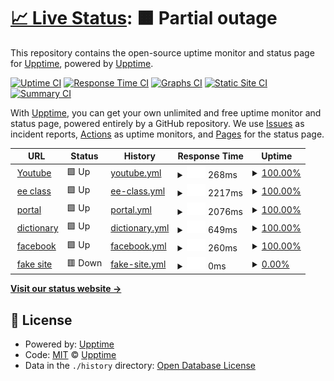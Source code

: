 # [📈 Live Status](https://demo.upptime.js.org): <!--live status--> **🟧 Partial outage**

This repository contains the open-source uptime monitor and status page for [Upptime](https://upptime.js.org), powered by [Upptime](https://github.com/upptime/upptime).

[![Uptime CI](https://github.com/upptime/upptime/workflows/Uptime%20CI/badge.svg)](https://github.com/upptime/upptime/actions?query=workflow%3A%22Uptime+CI%22)
[![Response Time CI](https://github.com/upptime/upptime/workflows/Response%20Time%20CI/badge.svg)](https://github.com/upptime/upptime/actions?query=workflow%3A%22Response+Time+CI%22)
[![Graphs CI](https://github.com/upptime/upptime/workflows/Graphs%20CI/badge.svg)](https://github.com/upptime/upptime/actions?query=workflow%3A%22Graphs+CI%22)
[![Static Site CI](https://github.com/upptime/upptime/workflows/Static%20Site%20CI/badge.svg)](https://github.com/upptime/upptime/actions?query=workflow%3A%22Static+Site+CI%22)
[![Summary CI](https://github.com/upptime/upptime/workflows/Summary%20CI/badge.svg)](https://github.com/upptime/upptime/actions?query=workflow%3A%22Summary+CI%22)

With [Upptime](https://upptime.js.org), you can get your own unlimited and free uptime monitor and status page, powered entirely by a GitHub repository. We use [Issues](https://github.com/upptime/upptime/issues) as incident reports, [Actions](https://github.com/upptime/upptime/actions) as uptime monitors, and [Pages](https://demo.upptime.js.org) for the status page.

<!--start: status pages-->
<!-- This summary is generated by Upptime (https://github.com/upptime/upptime) -->
<!-- Do not edit this manually, your changes will be overwritten -->
<!-- prettier-ignore -->
| URL | Status | History | Response Time | Uptime |
| --- | ------ | ------- | ------------- | ------ |
| <img alt="" src="https://favicons.githubusercontent.com/www.youtube.com" height="13"> [Youtube](https://www.youtube.com/) | 🟩 Up | [youtube.yml](https://github.com/ThomasShen012/final/commits/HEAD/history/youtube.yml) | <details><summary><img alt="Response time graph" src="./graphs/youtube/response-time-week.png" height="20"> 268ms</summary><br><a href="https://demo.upptime.js.org/history/youtube"><img alt="Response time 275" src="https://img.shields.io/endpoint?url=https%3A%2F%2Fraw.githubusercontent.com%2FThomasShen012%2Ffinal%2FHEAD%2Fapi%2Fyoutube%2Fresponse-time.json"></a><br><a href="https://demo.upptime.js.org/history/youtube"><img alt="24-hour response time 261" src="https://img.shields.io/endpoint?url=https%3A%2F%2Fraw.githubusercontent.com%2FThomasShen012%2Ffinal%2FHEAD%2Fapi%2Fyoutube%2Fresponse-time-day.json"></a><br><a href="https://demo.upptime.js.org/history/youtube"><img alt="7-day response time 268" src="https://img.shields.io/endpoint?url=https%3A%2F%2Fraw.githubusercontent.com%2FThomasShen012%2Ffinal%2FHEAD%2Fapi%2Fyoutube%2Fresponse-time-week.json"></a><br><a href="https://demo.upptime.js.org/history/youtube"><img alt="30-day response time 275" src="https://img.shields.io/endpoint?url=https%3A%2F%2Fraw.githubusercontent.com%2FThomasShen012%2Ffinal%2FHEAD%2Fapi%2Fyoutube%2Fresponse-time-month.json"></a><br><a href="https://demo.upptime.js.org/history/youtube"><img alt="1-year response time 275" src="https://img.shields.io/endpoint?url=https%3A%2F%2Fraw.githubusercontent.com%2FThomasShen012%2Ffinal%2FHEAD%2Fapi%2Fyoutube%2Fresponse-time-year.json"></a></details> | <details><summary><a href="https://demo.upptime.js.org/history/youtube">100.00%</a></summary><a href="https://demo.upptime.js.org/history/youtube"><img alt="All-time uptime 100.00%" src="https://img.shields.io/endpoint?url=https%3A%2F%2Fraw.githubusercontent.com%2FThomasShen012%2Ffinal%2FHEAD%2Fapi%2Fyoutube%2Fuptime.json"></a><br><a href="https://demo.upptime.js.org/history/youtube"><img alt="24-hour uptime 100.00%" src="https://img.shields.io/endpoint?url=https%3A%2F%2Fraw.githubusercontent.com%2FThomasShen012%2Ffinal%2FHEAD%2Fapi%2Fyoutube%2Fuptime-day.json"></a><br><a href="https://demo.upptime.js.org/history/youtube"><img alt="7-day uptime 100.00%" src="https://img.shields.io/endpoint?url=https%3A%2F%2Fraw.githubusercontent.com%2FThomasShen012%2Ffinal%2FHEAD%2Fapi%2Fyoutube%2Fuptime-week.json"></a><br><a href="https://demo.upptime.js.org/history/youtube"><img alt="30-day uptime 100.00%" src="https://img.shields.io/endpoint?url=https%3A%2F%2Fraw.githubusercontent.com%2FThomasShen012%2Ffinal%2FHEAD%2Fapi%2Fyoutube%2Fuptime-month.json"></a><br><a href="https://demo.upptime.js.org/history/youtube"><img alt="1-year uptime 100.00%" src="https://img.shields.io/endpoint?url=https%3A%2F%2Fraw.githubusercontent.com%2FThomasShen012%2Ffinal%2FHEAD%2Fapi%2Fyoutube%2Fuptime-year.json"></a></details>
| <img alt="" src="https://favicons.githubusercontent.com/ncueeclass.ncu.edu.tw" height="13"> [ee class](https://ncueeclass.ncu.edu.tw/) | 🟩 Up | [ee-class.yml](https://github.com/ThomasShen012/final/commits/HEAD/history/ee-class.yml) | <details><summary><img alt="Response time graph" src="./graphs/ee-class/response-time-week.png" height="20"> 2217ms</summary><br><a href="https://demo.upptime.js.org/history/ee-class"><img alt="Response time 2291" src="https://img.shields.io/endpoint?url=https%3A%2F%2Fraw.githubusercontent.com%2FThomasShen012%2Ffinal%2FHEAD%2Fapi%2Fee-class%2Fresponse-time.json"></a><br><a href="https://demo.upptime.js.org/history/ee-class"><img alt="24-hour response time 1956" src="https://img.shields.io/endpoint?url=https%3A%2F%2Fraw.githubusercontent.com%2FThomasShen012%2Ffinal%2FHEAD%2Fapi%2Fee-class%2Fresponse-time-day.json"></a><br><a href="https://demo.upptime.js.org/history/ee-class"><img alt="7-day response time 2217" src="https://img.shields.io/endpoint?url=https%3A%2F%2Fraw.githubusercontent.com%2FThomasShen012%2Ffinal%2FHEAD%2Fapi%2Fee-class%2Fresponse-time-week.json"></a><br><a href="https://demo.upptime.js.org/history/ee-class"><img alt="30-day response time 2291" src="https://img.shields.io/endpoint?url=https%3A%2F%2Fraw.githubusercontent.com%2FThomasShen012%2Ffinal%2FHEAD%2Fapi%2Fee-class%2Fresponse-time-month.json"></a><br><a href="https://demo.upptime.js.org/history/ee-class"><img alt="1-year response time 2291" src="https://img.shields.io/endpoint?url=https%3A%2F%2Fraw.githubusercontent.com%2FThomasShen012%2Ffinal%2FHEAD%2Fapi%2Fee-class%2Fresponse-time-year.json"></a></details> | <details><summary><a href="https://demo.upptime.js.org/history/ee-class">100.00%</a></summary><a href="https://demo.upptime.js.org/history/ee-class"><img alt="All-time uptime 99.62%" src="https://img.shields.io/endpoint?url=https%3A%2F%2Fraw.githubusercontent.com%2FThomasShen012%2Ffinal%2FHEAD%2Fapi%2Fee-class%2Fuptime.json"></a><br><a href="https://demo.upptime.js.org/history/ee-class"><img alt="24-hour uptime 100.00%" src="https://img.shields.io/endpoint?url=https%3A%2F%2Fraw.githubusercontent.com%2FThomasShen012%2Ffinal%2FHEAD%2Fapi%2Fee-class%2Fuptime-day.json"></a><br><a href="https://demo.upptime.js.org/history/ee-class"><img alt="7-day uptime 100.00%" src="https://img.shields.io/endpoint?url=https%3A%2F%2Fraw.githubusercontent.com%2FThomasShen012%2Ffinal%2FHEAD%2Fapi%2Fee-class%2Fuptime-week.json"></a><br><a href="https://demo.upptime.js.org/history/ee-class"><img alt="30-day uptime 99.62%" src="https://img.shields.io/endpoint?url=https%3A%2F%2Fraw.githubusercontent.com%2FThomasShen012%2Ffinal%2FHEAD%2Fapi%2Fee-class%2Fuptime-month.json"></a><br><a href="https://demo.upptime.js.org/history/ee-class"><img alt="1-year uptime 99.62%" src="https://img.shields.io/endpoint?url=https%3A%2F%2Fraw.githubusercontent.com%2FThomasShen012%2Ffinal%2FHEAD%2Fapi%2Fee-class%2Fuptime-year.json"></a></details>
| <img alt="" src="https://favicons.githubusercontent.com/portal.ncu.edu.tw" height="13"> [portal](https://portal.ncu.edu.tw/) | 🟩 Up | [portal.yml](https://github.com/ThomasShen012/final/commits/HEAD/history/portal.yml) | <details><summary><img alt="Response time graph" src="./graphs/portal/response-time-week.png" height="20"> 2076ms</summary><br><a href="https://demo.upptime.js.org/history/portal"><img alt="Response time 2040" src="https://img.shields.io/endpoint?url=https%3A%2F%2Fraw.githubusercontent.com%2FThomasShen012%2Ffinal%2FHEAD%2Fapi%2Fportal%2Fresponse-time.json"></a><br><a href="https://demo.upptime.js.org/history/portal"><img alt="24-hour response time 1225" src="https://img.shields.io/endpoint?url=https%3A%2F%2Fraw.githubusercontent.com%2FThomasShen012%2Ffinal%2FHEAD%2Fapi%2Fportal%2Fresponse-time-day.json"></a><br><a href="https://demo.upptime.js.org/history/portal"><img alt="7-day response time 2076" src="https://img.shields.io/endpoint?url=https%3A%2F%2Fraw.githubusercontent.com%2FThomasShen012%2Ffinal%2FHEAD%2Fapi%2Fportal%2Fresponse-time-week.json"></a><br><a href="https://demo.upptime.js.org/history/portal"><img alt="30-day response time 2040" src="https://img.shields.io/endpoint?url=https%3A%2F%2Fraw.githubusercontent.com%2FThomasShen012%2Ffinal%2FHEAD%2Fapi%2Fportal%2Fresponse-time-month.json"></a><br><a href="https://demo.upptime.js.org/history/portal"><img alt="1-year response time 2040" src="https://img.shields.io/endpoint?url=https%3A%2F%2Fraw.githubusercontent.com%2FThomasShen012%2Ffinal%2FHEAD%2Fapi%2Fportal%2Fresponse-time-year.json"></a></details> | <details><summary><a href="https://demo.upptime.js.org/history/portal">100.00%</a></summary><a href="https://demo.upptime.js.org/history/portal"><img alt="All-time uptime 99.68%" src="https://img.shields.io/endpoint?url=https%3A%2F%2Fraw.githubusercontent.com%2FThomasShen012%2Ffinal%2FHEAD%2Fapi%2Fportal%2Fuptime.json"></a><br><a href="https://demo.upptime.js.org/history/portal"><img alt="24-hour uptime 100.00%" src="https://img.shields.io/endpoint?url=https%3A%2F%2Fraw.githubusercontent.com%2FThomasShen012%2Ffinal%2FHEAD%2Fapi%2Fportal%2Fuptime-day.json"></a><br><a href="https://demo.upptime.js.org/history/portal"><img alt="7-day uptime 100.00%" src="https://img.shields.io/endpoint?url=https%3A%2F%2Fraw.githubusercontent.com%2FThomasShen012%2Ffinal%2FHEAD%2Fapi%2Fportal%2Fuptime-week.json"></a><br><a href="https://demo.upptime.js.org/history/portal"><img alt="30-day uptime 99.68%" src="https://img.shields.io/endpoint?url=https%3A%2F%2Fraw.githubusercontent.com%2FThomasShen012%2Ffinal%2FHEAD%2Fapi%2Fportal%2Fuptime-month.json"></a><br><a href="https://demo.upptime.js.org/history/portal"><img alt="1-year uptime 99.68%" src="https://img.shields.io/endpoint?url=https%3A%2F%2Fraw.githubusercontent.com%2FThomasShen012%2Ffinal%2FHEAD%2Fapi%2Fportal%2Fuptime-year.json"></a></details>
| <img alt="" src="https://favicons.githubusercontent.com/dictionary.cambridge.org" height="13"> [dictionary](https://dictionary.cambridge.org/zht/) | 🟩 Up | [dictionary.yml](https://github.com/ThomasShen012/final/commits/HEAD/history/dictionary.yml) | <details><summary><img alt="Response time graph" src="./graphs/dictionary/response-time-week.png" height="20"> 649ms</summary><br><a href="https://demo.upptime.js.org/history/dictionary"><img alt="Response time 579" src="https://img.shields.io/endpoint?url=https%3A%2F%2Fraw.githubusercontent.com%2FThomasShen012%2Ffinal%2FHEAD%2Fapi%2Fdictionary%2Fresponse-time.json"></a><br><a href="https://demo.upptime.js.org/history/dictionary"><img alt="24-hour response time 670" src="https://img.shields.io/endpoint?url=https%3A%2F%2Fraw.githubusercontent.com%2FThomasShen012%2Ffinal%2FHEAD%2Fapi%2Fdictionary%2Fresponse-time-day.json"></a><br><a href="https://demo.upptime.js.org/history/dictionary"><img alt="7-day response time 649" src="https://img.shields.io/endpoint?url=https%3A%2F%2Fraw.githubusercontent.com%2FThomasShen012%2Ffinal%2FHEAD%2Fapi%2Fdictionary%2Fresponse-time-week.json"></a><br><a href="https://demo.upptime.js.org/history/dictionary"><img alt="30-day response time 579" src="https://img.shields.io/endpoint?url=https%3A%2F%2Fraw.githubusercontent.com%2FThomasShen012%2Ffinal%2FHEAD%2Fapi%2Fdictionary%2Fresponse-time-month.json"></a><br><a href="https://demo.upptime.js.org/history/dictionary"><img alt="1-year response time 579" src="https://img.shields.io/endpoint?url=https%3A%2F%2Fraw.githubusercontent.com%2FThomasShen012%2Ffinal%2FHEAD%2Fapi%2Fdictionary%2Fresponse-time-year.json"></a></details> | <details><summary><a href="https://demo.upptime.js.org/history/dictionary">100.00%</a></summary><a href="https://demo.upptime.js.org/history/dictionary"><img alt="All-time uptime 99.93%" src="https://img.shields.io/endpoint?url=https%3A%2F%2Fraw.githubusercontent.com%2FThomasShen012%2Ffinal%2FHEAD%2Fapi%2Fdictionary%2Fuptime.json"></a><br><a href="https://demo.upptime.js.org/history/dictionary"><img alt="24-hour uptime 100.00%" src="https://img.shields.io/endpoint?url=https%3A%2F%2Fraw.githubusercontent.com%2FThomasShen012%2Ffinal%2FHEAD%2Fapi%2Fdictionary%2Fuptime-day.json"></a><br><a href="https://demo.upptime.js.org/history/dictionary"><img alt="7-day uptime 100.00%" src="https://img.shields.io/endpoint?url=https%3A%2F%2Fraw.githubusercontent.com%2FThomasShen012%2Ffinal%2FHEAD%2Fapi%2Fdictionary%2Fuptime-week.json"></a><br><a href="https://demo.upptime.js.org/history/dictionary"><img alt="30-day uptime 99.93%" src="https://img.shields.io/endpoint?url=https%3A%2F%2Fraw.githubusercontent.com%2FThomasShen012%2Ffinal%2FHEAD%2Fapi%2Fdictionary%2Fuptime-month.json"></a><br><a href="https://demo.upptime.js.org/history/dictionary"><img alt="1-year uptime 99.93%" src="https://img.shields.io/endpoint?url=https%3A%2F%2Fraw.githubusercontent.com%2FThomasShen012%2Ffinal%2FHEAD%2Fapi%2Fdictionary%2Fuptime-year.json"></a></details>
| <img alt="" src="https://favicons.githubusercontent.com/www.facebook.com" height="13"> [facebook](https://www.facebook.com/) | 🟩 Up | [facebook.yml](https://github.com/ThomasShen012/final/commits/HEAD/history/facebook.yml) | <details><summary><img alt="Response time graph" src="./graphs/facebook/response-time-week.png" height="20"> 260ms</summary><br><a href="https://demo.upptime.js.org/history/facebook"><img alt="Response time 231" src="https://img.shields.io/endpoint?url=https%3A%2F%2Fraw.githubusercontent.com%2FThomasShen012%2Ffinal%2FHEAD%2Fapi%2Ffacebook%2Fresponse-time.json"></a><br><a href="https://demo.upptime.js.org/history/facebook"><img alt="24-hour response time 257" src="https://img.shields.io/endpoint?url=https%3A%2F%2Fraw.githubusercontent.com%2FThomasShen012%2Ffinal%2FHEAD%2Fapi%2Ffacebook%2Fresponse-time-day.json"></a><br><a href="https://demo.upptime.js.org/history/facebook"><img alt="7-day response time 260" src="https://img.shields.io/endpoint?url=https%3A%2F%2Fraw.githubusercontent.com%2FThomasShen012%2Ffinal%2FHEAD%2Fapi%2Ffacebook%2Fresponse-time-week.json"></a><br><a href="https://demo.upptime.js.org/history/facebook"><img alt="30-day response time 231" src="https://img.shields.io/endpoint?url=https%3A%2F%2Fraw.githubusercontent.com%2FThomasShen012%2Ffinal%2FHEAD%2Fapi%2Ffacebook%2Fresponse-time-month.json"></a><br><a href="https://demo.upptime.js.org/history/facebook"><img alt="1-year response time 231" src="https://img.shields.io/endpoint?url=https%3A%2F%2Fraw.githubusercontent.com%2FThomasShen012%2Ffinal%2FHEAD%2Fapi%2Ffacebook%2Fresponse-time-year.json"></a></details> | <details><summary><a href="https://demo.upptime.js.org/history/facebook">100.00%</a></summary><a href="https://demo.upptime.js.org/history/facebook"><img alt="All-time uptime 100.00%" src="https://img.shields.io/endpoint?url=https%3A%2F%2Fraw.githubusercontent.com%2FThomasShen012%2Ffinal%2FHEAD%2Fapi%2Ffacebook%2Fuptime.json"></a><br><a href="https://demo.upptime.js.org/history/facebook"><img alt="24-hour uptime 100.00%" src="https://img.shields.io/endpoint?url=https%3A%2F%2Fraw.githubusercontent.com%2FThomasShen012%2Ffinal%2FHEAD%2Fapi%2Ffacebook%2Fuptime-day.json"></a><br><a href="https://demo.upptime.js.org/history/facebook"><img alt="7-day uptime 100.00%" src="https://img.shields.io/endpoint?url=https%3A%2F%2Fraw.githubusercontent.com%2FThomasShen012%2Ffinal%2FHEAD%2Fapi%2Ffacebook%2Fuptime-week.json"></a><br><a href="https://demo.upptime.js.org/history/facebook"><img alt="30-day uptime 100.00%" src="https://img.shields.io/endpoint?url=https%3A%2F%2Fraw.githubusercontent.com%2FThomasShen012%2Ffinal%2FHEAD%2Fapi%2Ffacebook%2Fuptime-month.json"></a><br><a href="https://demo.upptime.js.org/history/facebook"><img alt="1-year uptime 100.00%" src="https://img.shields.io/endpoint?url=https%3A%2F%2Fraw.githubusercontent.com%2FThomasShen012%2Ffinal%2FHEAD%2Fapi%2Ffacebook%2Fuptime-year.json"></a></details>
| <img alt="" src="https://favicons.githubusercontent.com/1111122222222222333fake.com" height="13"> [fake site](https://1111122222222222333fake.com/) | 🟥 Down | [fake-site.yml](https://github.com/ThomasShen012/final/commits/HEAD/history/fake-site.yml) | <details><summary><img alt="Response time graph" src="./graphs/fake-site/response-time-week.png" height="20"> 0ms</summary><br><a href="https://demo.upptime.js.org/history/fake-site"><img alt="Response time 0" src="https://img.shields.io/endpoint?url=https%3A%2F%2Fraw.githubusercontent.com%2FThomasShen012%2Ffinal%2FHEAD%2Fapi%2Ffake-site%2Fresponse-time.json"></a><br><a href="https://demo.upptime.js.org/history/fake-site"><img alt="24-hour response time 0" src="https://img.shields.io/endpoint?url=https%3A%2F%2Fraw.githubusercontent.com%2FThomasShen012%2Ffinal%2FHEAD%2Fapi%2Ffake-site%2Fresponse-time-day.json"></a><br><a href="https://demo.upptime.js.org/history/fake-site"><img alt="7-day response time 0" src="https://img.shields.io/endpoint?url=https%3A%2F%2Fraw.githubusercontent.com%2FThomasShen012%2Ffinal%2FHEAD%2Fapi%2Ffake-site%2Fresponse-time-week.json"></a><br><a href="https://demo.upptime.js.org/history/fake-site"><img alt="30-day response time 0" src="https://img.shields.io/endpoint?url=https%3A%2F%2Fraw.githubusercontent.com%2FThomasShen012%2Ffinal%2FHEAD%2Fapi%2Ffake-site%2Fresponse-time-month.json"></a><br><a href="https://demo.upptime.js.org/history/fake-site"><img alt="1-year response time 0" src="https://img.shields.io/endpoint?url=https%3A%2F%2Fraw.githubusercontent.com%2FThomasShen012%2Ffinal%2FHEAD%2Fapi%2Ffake-site%2Fresponse-time-year.json"></a></details> | <details><summary><a href="https://demo.upptime.js.org/history/fake-site">0.00%</a></summary><a href="https://demo.upptime.js.org/history/fake-site"><img alt="All-time uptime 0.00%" src="https://img.shields.io/endpoint?url=https%3A%2F%2Fraw.githubusercontent.com%2FThomasShen012%2Ffinal%2FHEAD%2Fapi%2Ffake-site%2Fuptime.json"></a><br><a href="https://demo.upptime.js.org/history/fake-site"><img alt="24-hour uptime 0.00%" src="https://img.shields.io/endpoint?url=https%3A%2F%2Fraw.githubusercontent.com%2FThomasShen012%2Ffinal%2FHEAD%2Fapi%2Ffake-site%2Fuptime-day.json"></a><br><a href="https://demo.upptime.js.org/history/fake-site"><img alt="7-day uptime 0.00%" src="https://img.shields.io/endpoint?url=https%3A%2F%2Fraw.githubusercontent.com%2FThomasShen012%2Ffinal%2FHEAD%2Fapi%2Ffake-site%2Fuptime-week.json"></a><br><a href="https://demo.upptime.js.org/history/fake-site"><img alt="30-day uptime 0.00%" src="https://img.shields.io/endpoint?url=https%3A%2F%2Fraw.githubusercontent.com%2FThomasShen012%2Ffinal%2FHEAD%2Fapi%2Ffake-site%2Fuptime-month.json"></a><br><a href="https://demo.upptime.js.org/history/fake-site"><img alt="1-year uptime 0.00%" src="https://img.shields.io/endpoint?url=https%3A%2F%2Fraw.githubusercontent.com%2FThomasShen012%2Ffinal%2FHEAD%2Fapi%2Ffake-site%2Fuptime-year.json"></a></details>

<!--end: status pages-->

[**Visit our status website →**](https://demo.upptime.js.org)

## 📄 License

- Powered by: [Upptime](https://github.com/upptime/upptime)
- Code: [MIT](./LICENSE) © [Upptime](https://upptime.js.org)
- Data in the `./history` directory: [Open Database License](https://opendatacommons.org/licenses/odbl/1-0/)
